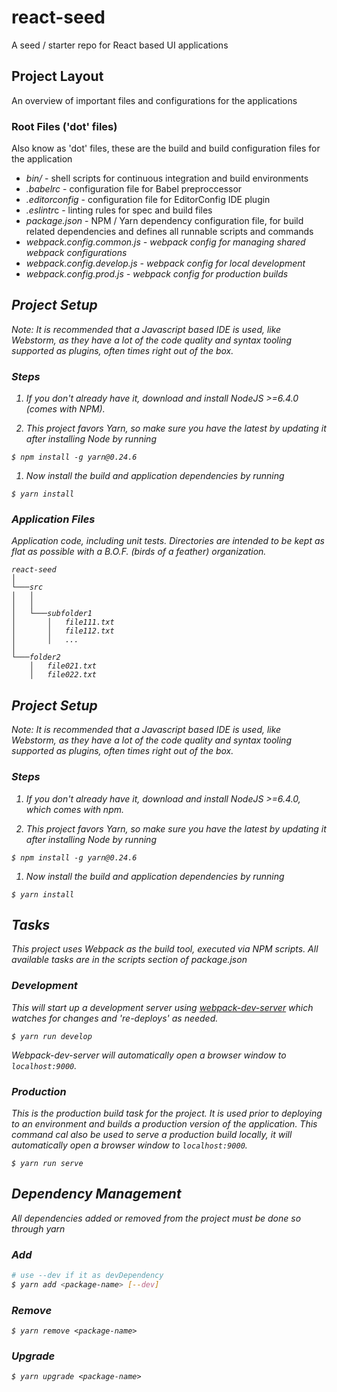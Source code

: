 # react-seed

A seed / starter repo for React based UI applications

## Project Layout

An overview of important files and configurations for the applications

### Root Files ('dot' files)

Also know as 'dot' files, these are the build and build configuration files for the application

 * <i>bin/</i> - shell scripts for continuous integration and build environments
 * <i>.babelrc</i> - configuration file for Babel preproccessor
 * <i>.editorconfig</i> - configuration file for EditorConfig IDE plugin
 * <i>.eslintr</i>c - linting rules for spec and build files
 * <i>package.json</i> - NPM / Yarn dependency configuration file, for
 build related dependencies and defines all runnable scripts and commands
 * <i>webpack.config.common.js<i/> - webpack config for managing shared webpack configurations
 * <i>webpack.config.develop.js<i/> - webpack config for local development
 * <i>webpack.config.prod.js<i/> - webpack config for production builds

## Project Setup
Note: It is recommended that a Javascript based IDE is used, like Webstorm, as they have a lot of the code quality and syntax tooling supported as plugins, often times right out of the box.

### Steps

1. If you don't already have it, download and install NodeJS >=6.4.0 (comes with NPM).

1. This project favors Yarn, so make sure you have the latest by updating
it after installing Node by running

  ```
  $ npm install -g yarn@0.24.6
  ```

1. Now install the build and application dependencies by running

  ```
  $ yarn install
  ```

### Application Files

 Application code, including unit tests. Directories are intended to be
 kept as flat as possible with a B.O.F. (birds of a feather) organization.

```
react-seed
│
└───src
│   │
│   │
│   └───subfolder1
│       │   file111.txt
│       │   file112.txt
│       │   ...
│
└───folder2
    │   file021.txt
    │   file022.txt
```

## Project Setup
Note: It is recommended that a Javascript based IDE is used, like Webstorm, as they have a lot of the code quality and syntax tooling supported as plugins, often times right out of the box.

### Steps

1. If you don't already have it, download and install NodeJS >=6.4.0, which comes with npm.

1. This project favors Yarn, so make sure you have the latest by updating
it after installing Node by running

  ```
  $ npm install -g yarn@0.24.6
  ```

1. Now install the build and application dependencies by running

  ```
  $ yarn install
  ```

## Tasks
This project uses Webpack as the build tool, executed via NPM scripts.
All available tasks are in the scripts section of package.json

### Development
This will start up a development server using
[webpack-dev-server](https://github.com/webpack/webpack-dev-server)
which watches for changes and 're-deploys' as needed.
```
$ yarn run develop
```

Webpack-dev-server will automatically open a browser window to ```localhost:9000```.

### Production
This is the production build task for the project. It is used prior to
deploying to an environment and builds a production version of the application.
This command cal also be used to serve a production build locally, it will automatically
open a browser window to ```localhost:9000```.

```
$ yarn run serve
```

## Dependency Management
All dependencies added or removed from the project must be done so through yarn

### Add
```bash
# use --dev if it as devDependency
$ yarn add <package-name> [--dev]
```

### Remove
```
$ yarn remove <package-name>
```

### Upgrade
```
$ yarn upgrade <package-name>
```